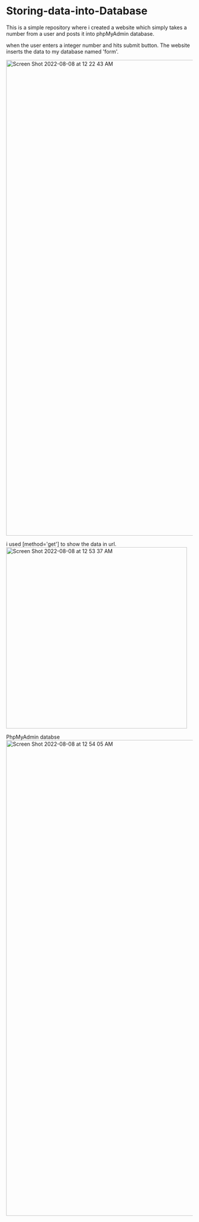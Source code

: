 # Storing-data-into-Database
This is a simple repository where i created a website which simply takes a number from a user and posts it into phpMyAdmin database.

when the user enters a integer number and hits submit button. The website inserts the data to my database named 'form'.

<img width="1280" alt="Screen Shot 2022-08-08 at 12 22 43 AM" src="https://user-images.githubusercontent.com/100453330/183312372-c42e785c-e7e2-468d-add0-4034493e12e5.png">


i used [method='get'] to show the data in url. 
<img width="488" alt="Screen Shot 2022-08-08 at 12 53 37 AM" src="https://user-images.githubusercontent.com/100453330/183312394-fb0cb1ed-fddb-4025-ab22-f295cff9f0d3.png">

PhpMyAdmin databse
<img width="1280" alt="Screen Shot 2022-08-08 at 12 54 05 AM" src="https://user-images.githubusercontent.com/100453330/183312412-f52008ed-4b96-42a1-b308-2cb8f729c92d.png">
